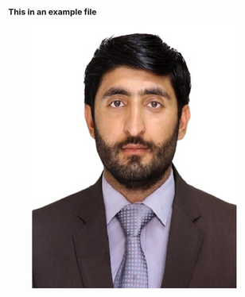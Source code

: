 ### This in an example file 


<div align="center"><img src="Passport%2045%2035%20white.jpg"></div>
